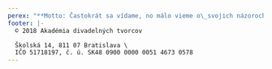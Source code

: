 ```yaml
---
perex: "**Motto: Častokrát sa vídame, no málo vieme o\_svojich názoroch.**\\\n**_(V. J.)_**\n\nHodnotové i odborné kritériá v našom divadelnom spoločenstve vykazujú v súčasnej dobe značnú rozkolísanosť. Akadémiu divadelných tvorcov sme založili ako verejnoprospešnú záujmovú organizáciu, ktorá združuje významné osobnosti slovenskej divadelnej kultúry a ktorá by diskusie chcela iniciovať. \\\nTento svoj úmysel sme začali odvíjať jednak založením pracovných **Klubov Akadémie _(viď TU)._**\n\nVlajkovým projektom je založenie každoročnej celoštátnej **Ceny Akadémie za divadelnú inscenáciu sezóny**, ktorá zohľadňuje tvorbu všetkých divadiel na Slovensku, ktoré o ňu prejavia v danej sezóne záujem.\n\n1. kolo Ceny Akadémie za divadelnú inscenáciu sezóny 2018/19 máme za sebou, hodnotenia regionálnych komisií _**viď TU (Východ, Stred, Západ, BA I., BA II.)**_.\n\n**Inscenácie nominované do 2. kola _(viď TU)_**  \\\n_**Všetkým nominovaným blahoželáme!**_\n\n**Vrcholová komisia má prvé pracovné stretnutie dňa 3. 9. 2019** \\\n**a od toho dňa vstupuje Cena Akadémie do svojho 2. kola.**"
footer: |-
  © 2018 Akadémia divadelných tvorcov

  Školská 14, 811 07 Bratislava \
  IČO 51718197, č. ú. SK48 0900 0000 0051 4673 0578
---
```


